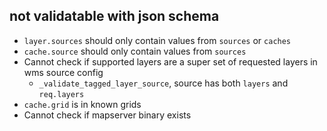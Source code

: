 not validatable with json schema
--------------------------------
* `layer.sources` should only contain values from `sources` or `caches`
* `cache.source` should only contain values from `sources`
* Cannot check if supported layers are a super set of requested layers in wms source config
  * `_validate_tagged_layer_source`, source has both `layers` and `req.layers`
* `cache.grid` is in known grids
* Cannot check if mapserver binary exists
